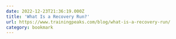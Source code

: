 ```yaml
---
date: 2022-12-23T21:36:19.000Z
title: 'What Is a Recovery Run?'
url: https://www.trainingpeaks.com/blog/what-is-a-recovery-run/
category: bookmark
---
```


